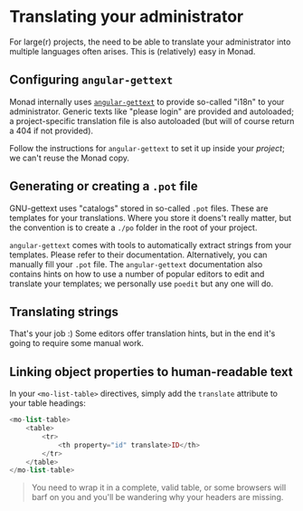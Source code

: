 # Translating your administrator
For large(r) projects, the need to be able to translate your administrator into
multiple languages often arises. This is (relatively) easy in Monad.

## Configuring `angular-gettext`
Monad internally uses [`angular-gettext`](https://angular-gettext.rocketeer.be/)
to provide so-called "i18n" to your administrator. Generic texts like "please
login" are provided and autoloaded; a project-specific translation file is also
autoloaded (but will of course return a 404 if not provided).

Follow the instructions for `angular-gettext` to set it up inside your
_project_; we can't reuse the Monad copy.

## Generating or creating a `.pot` file
GNU-gettext uses "catalogs" stored in so-called `.pot` files. These are
templates for your translations. Where you store it doens't really matter, but
the convention is to create a `./po` folder in the root of your project.

`angular-gettext` comes with tools to automatically extract strings from your
templates. Please refer to their documentation. Alternatively, you can manually
fill your `.pot` file. The `angular-gettext` documentation also contains hints
on how to use a number of popular editors to edit and translate your templates;
we personally use `poedit` but any one will do.

## Translating strings
That's your job :) Some editors offer translation hints, but in the end it's
going to require some manual work.

## Linking object properties to human-readable text
In your `<mo-list-table>` directives, simply add the `translate` attribute to
your table headings:

```php
<mo-list-table>
    <table>
        <tr>
            <th property="id" translate>ID</th>
        </tr>
    </table>
</mo-list-table>
```

> You need to wrap it in a complete, valid table, or some browsers will barf on
> you and you'll be wandering why your headers are missing.

